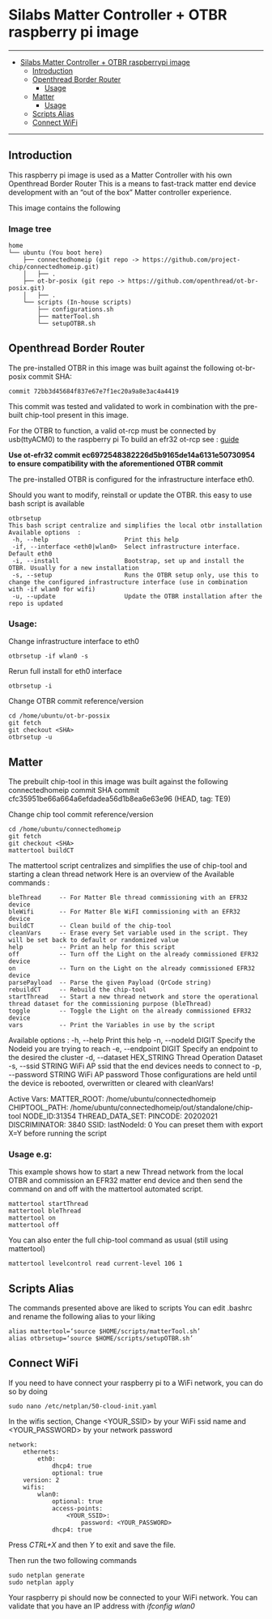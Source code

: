 # Silabs Matter Controller + OTBR raspberry pi image

<hr>

-   [Silabs Matter Controller + OTBR raspberrypi image]()
    -   [Introduction](#introduction)
    -   [Openthread Border Router ](#Openthread-Border-Router)
        -   [Usage](#Usage)
    -   [Matter](#matter)
        -   [Usage](#usage-eg)
    -   [Scripts Alias](#scripts-alias)
    -   [Connect WiFi](#connect-wifi)


<hr>

<a name=“intro”></a>

## Introduction
This raspberry pi image is used as a Matter Controller with his own Openthread Border Router
This is a means to fast-track matter end device development with an “out of the box” Matter controller experience.

This image contains the following

### Image tree

```
home
└── ubuntu (You boot here)
    ├── connectedhomeip (git repo -> https://github.com/project-chip/connectedhomeip.git)
    │   ├── .
    ├── ot-br-posix (git repo -> https://github.com/openthread/ot-br-posix.git)
    │   ├── .
    └── scripts (In-house scripts)
        ├── configurations.sh
        ├── matterTool.sh
        └── setupOTBR.sh
```

<a name=“OTBR”></a>

## Openthread Border Router
The pre-installed OTBR in this image was built against the following ot-br-posix commit SHA:
  ```
  commit 72bb3d45684f837e67e7f1ec20a9a8e3ac4a4419
  ```

This commit was tested and validated to work in combination with the pre-built chip-tool present in this image.

For the OTBR to function, a valid ot-rcp must be connected by usb(ttyACM0) to the raspberry pi
  To build an efr32 ot-rcp see :
  [guide](https://www.silabs.com/documents/public/application-notes/an1256-using-sl-rcp-with-openthread-border-router.pdf)

  **Use ot-efr32 commit ec6972548382226d5b9165de14a6131e50730954 to ensure compatibility with the aforementioned OTBR commit**

The pre-installed OTBR is configured for the infrastructure interface eth0.

Should you want to modify, reinstall or update the OTBR. this easy to use bash script is available
```
otbrsetup
This bash script centralize and simplifies the local otbr installation
Available options  :
 -h, --help                     Print this help
 -if, --interface <eth0|wlan0>  Select infrastructure interface. Default eth0
 -i, --install                  Bootstrap, set up and install the OTBR. Usually for a new installation
 -s, --setup                    Runs the OTBR setup only, use this to change the configured infrastructure interface (use in combination with -if wlan0 for wifi)
 -u, --update                   Update the OTBR installation after the repo is updated
```

### Usage:
  Change infrastructure interface to eth0
  ```
  otbrsetup -if wlan0 -s
  ```

  Rerun full install for eth0 interface
  ```
  otbrsetup -i
  ```

  Change OTBR commit reference/version
  ```
  cd /home/ubuntu/ot-br-possix
  git fetch
  git checkout <SHA>
  otbrsetup -u
  ```

## Matter

The prebuilt chip-tool in this image was built against the following connectedhomeip commit SHA
commit cfc35951be66a664a6efdadea56d1b8ea6e63e96 (HEAD, tag: TE9)

Change chip tool commit reference/version

  ```
  cd /home/ubuntu/connectedhomeip
  git fetch
  git checkout <SHA>
  mattertool buildCT
  ```

The mattertool script centralizes and simplifies the use of chip-tool and starting a clean thread network
Here is an overview of the Available commands :

```
bleThread     -- For Matter Ble thread commissioning with an EFR32 device
bleWifi       -- For Matter Ble WiFI commissioning with an EFR32 device
buildCT       -- Clean build of the chip-tool
cleanVars     -- Erase every Set variable used in the script. They will be set back to default or randomized value
help          -- Print an help for this script
off           -- Turn off the Light on the already commissioned EFR32 device
on            -- Turn on the Light on the already commissioned EFR32 device
parsePayload  -- Parse the given Payload (QrCode string)
rebuildCT     -- Rebuild the chip-tool
startThread   -- Start a new thread network and store the operational thread dataset for the commissioning purpose (bleThread)
toggle        -- Toggle the Light on the already commissioned EFR32 device
vars          -- Print the Variables in use by the script
```

Available options  :
 -h, --help     Print this help
 -n, --nodeId DIGIT   Specify the Nodeid you are trying to reach
 -e, --endpoint DIGIT   Specify an endpoint to the desired the cluster
 -d, --dataset HEX_STRING       Thread Operation Dataset
 -s, --ssid STRING    WiFi AP ssid that the end devices needs to connect to
 -p, --password STRING    WiFi AP password
Those configurations are held until the device is rebooted, overwritten or cleared with cleanVars!

Active Vars:
  MATTER_ROOT: /home/ubuntu/connectedhomeip
  CHIPTOOL_PATH: /home/ubuntu/connectedhomeip/out/standalone/chip-tool
  NODE_ID:31354
  THREAD_DATA_SET:
  PINCODE: 20202021
  DISCRIMINATOR: 3840
  SSID:
  lastNodeId: 0
You can preset them with export X=Y before running the script


### Usage e.g:
This example shows how to start a new Thread network from the local OTBR and commission an EFR32 matter end device
and then send the command on and off with the mattertool automated script.

  ```
  mattertool startThread
  mattertool bleThread
  mattertool on
  mattertool off
  ```

You can also enter the full chip-tool command as usual (still using mattertool)

  ```
  mattertool levelcontrol read current-level 106 1
  ```

## Scripts Alias
The commands presented above are liked to scripts
You can edit .bashrc and rename the following alias to your liking

```
alias mattertool=‘source $HOME/scripts/matterTool.sh’
alias otbrsetup=‘source $HOME/scripts/setupOTBR.sh’
```

## Connect WiFi
If you need to have connect your raspberry pi to a WiFi network, you can do so by doing

```
sudo nano /etc/netplan/50-cloud-init.yaml
```

In the wifis section, Change <YOUR_SSID> by your WiFi ssid name and <YOUR_PASSWORD> by your network password

```
network:
    ethernets:
        eth0:
            dhcp4: true
            optional: true
    version: 2
    wifis:
        wlan0:
            optional: true
            access-points:
                <YOUR_SSID>:
                    password: <YOUR_PASSWORD>
            dhcp4: true
```

Press *CTRL+X* and then *Y* to exit and save the file.

Then run the two following commands

  ```
  sudo netplan generate
  sudo netplan apply
  ```


Your raspberry pi should now be connected to your WiFi network. You can validate that you have an IP address with *ifconfig wlan0*